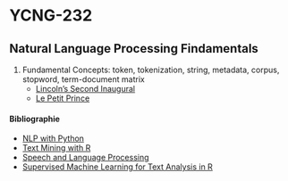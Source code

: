 # YCNG-232
## Natural Language Processing Findamentals

1. Fundamental Concepts: token, tokenization, string, metadata, corpus, stopword, term-document matrix
   - [Lincoln’s Second Inaugural](https://github.com/MNLepage08/YCNG-232/blob/main/Week_1_LSC.ipynb)
   - [Le Petit Prince]()

#### Bibliographie
* [NLP with Python](https://tjzhifei.github.io/resources/NLTK.pdf)
* [Text Mining with R](https://www.tidytextmining.com)
* [Speech and Language Processing](https://web.stanford.edu/~jurafsky/slp3/)
* [Supervised Machine Learning for Text Analysis in R](https://smltar.com)
